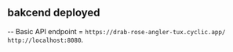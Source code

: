 ## bakcend deployed 
-- Basic API endpoint = `https://drab-rose-angler-tux.cyclic.app/` `http://localhost:8080`.
